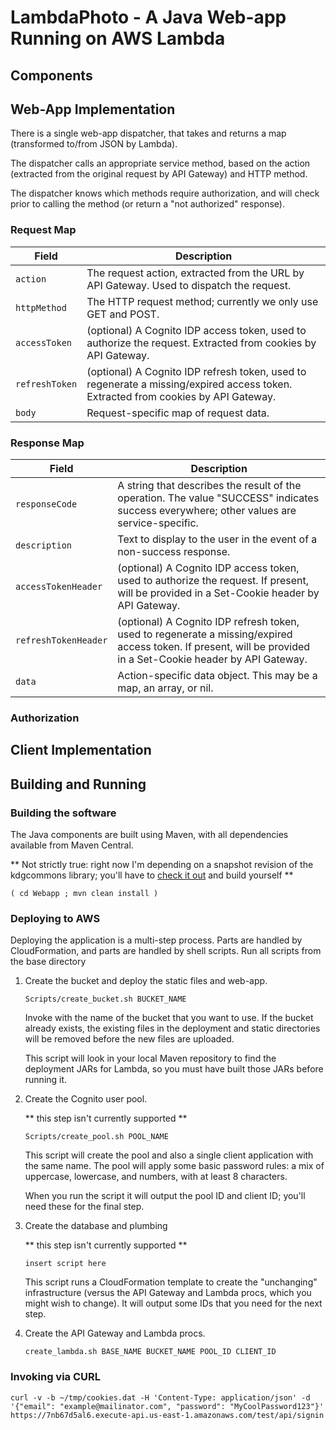 # LambdaPhoto - A Java Web-app Running on AWS Lambda

## Components

## Web-App Implementation

There is a single web-app dispatcher, that takes and returns a map (transformed to/from JSON by Lambda).

The dispatcher calls an appropriate service method, based on the action (extracted from the original request by API Gateway) and HTTP method.

The dispatcher knows which methods require authorization, and will check prior to calling the method (or return a "not authorized" response).


### Request Map

| Field                 | Description |
|-----------------------|-------------|
| `action`              | The request action, extracted from the URL by API Gateway. Used to dispatch the request. |
| `httpMethod`          | The HTTP request method; currently we only use GET and POST. |
| `accessToken`         | (optional) A Cognito IDP access token, used to authorize the request. Extracted from cookies by API Gateway. |
| `refreshToken`        | (optional) A Cognito IDP refresh token, used to regenerate a missing/expired access token. Extracted from cookies by API Gateway. |
| `body`                | Request-specific map of request data. |


### Response Map

| Field                 | Description |
|-----------------------|-------------|
| `responseCode`        | A string that describes the result of the operation. The value "SUCCESS" indicates success everywhere; other values are service-specific. |
| `description`         | Text to display to the user in the event of a non-success response. |
| `accessTokenHeader`   | (optional) A Cognito IDP access token, used to authorize the request. If present, will be provided in a Set-Cookie header by API Gateway. |
| `refreshTokenHeader`  | (optional) A Cognito IDP refresh token, used to regenerate a missing/expired access token. If present, will be provided in a Set-Cookie header by API Gateway. |
| `data`                | Action-specific data object. This may be a map, an array, or nil. |


### Authorization


## Client Implementation

## Building and Running

### Building the software

The Java components are built using Maven, with all dependencies available from Maven Central.

** Not strictly true: right now I'm depending on a snapshot revision of the kdgcommons library; 
you'll have to [check it out](https://sourceforge.net/p/kdgcommons/code/HEAD/tree/) and build yourself **

    ( cd Webapp ; mvn clean install )

### Deploying to AWS

Deploying the application is a multi-step process. Parts are handled by CloudFormation, and parts are handled by shell scripts.
Run all scripts from the base directory

1. Create the bucket and deploy the static files and web-app.      
    ```
    Scripts/create_bucket.sh BUCKET_NAME
    ```

    Invoke with the name of the bucket that you want to use. If the bucket already exists, the existing
    files in the deployment and static directories will be removed before the new files are uploaded.
    
    This script will look in your local Maven repository to find the deployment JARs for Lambda, so you
    must have built those JARs before running it.

2. Create the Cognito user pool.  

    ** this step isn't currently supported **

    ```
    Scripts/create_pool.sh POOL_NAME
    ```

    This script will create the pool and also a single client application with the same name. The pool will apply
    some basic password rules: a mix of uppercase, lowercase, and numbers, with at least 8 characters.
    
    When you run the script it will output the pool ID and client ID; you'll need these for the final step.
    
3. Create the database and plumbing  

    ** this step isn't currently supported **

    ```
    insert script here
    ```
    
    This script runs a CloudFormation template to create the "unchanging" infrastructure (versus the API Gateway
    and Lambda procs, which you might wish to change). It will output some IDs that you need for the next step.
    
4. Create the API Gateway and Lambda procs.

    ```
    create_lambda.sh BASE_NAME BUCKET_NAME POOL_ID CLIENT_ID
    ```


### Invoking via CURL

    curl -v -b ~/tmp/cookies.dat -H 'Content-Type: application/json' -d '{"email": "example@mailinator.com", "password": "MyCoolPassword123"}' https://7nb67d5al6.execute-api.us-east-1.amazonaws.com/test/api/signin
